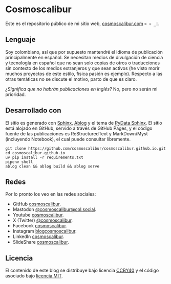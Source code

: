 # Cosmoscalibur

Este es el repositorio público de mi sitio web,
[cosmoscalibur.com](https://www.cosmoscalibur.com) `> ⚛️ _|`.  

## Lenguaje

Soy colombiano, así que por supuesto mantendré el idioma de publicación
principalmente en español. Se necesitan medios de divulgación de
ciencia y tecnología en español que no sean solo copias de otros o
traducciones sin contexto de los medios extranjeros y que sean activos
(he visto morir muchos proyectos de este estilo, física pasión es
ejemplo). Respecto a las otras temáticas no se discute el motivo, parto
de que es claro.  

_¿Significa que no habrán publicaciones en inglés?_ No, pero no serán
mi prioridad.  

## Desarrollado con

El sitio es generado con [Sphinx](https://www.sphinx-doc.org/),
[Ablog](https://ablog.readthedocs.io/en/stable/) y el tema de
[PyData Sphinx](https://pydata-sphinx-theme.readthedocs.io/en/stable/index.html).
El sitio está alojado en GitHub, servido a través de GitHub Pages, y el
código fuente de las publicaciones es ReStructuredText y MarkDown/Myst
(incluyendo Notebook), el cual puede consultar libremente.  

    git clone https://github.com/cosmoscalibur/cosmoscalibur.github.io.git
    cd cosmoscalibur.github.io
    uv pip install -r requirements.txt
    pipenv shell
    ablog clean && ablog build && ablog serve

## Redes

Por lo pronto los veo en las redes sociales:  

+   GitHub [cosmoscalibur](https://github.com/cosmoscalibur).  
+   Mastodon [@cosmoscalibur@col.social](https://col.social/@cosmoscalibur).  
+   Youtube [cosmoscalibur](https://www.youtube.com/c/CosmoscaliburCo).  
+   X (Twitter) [@cosmoscalibur](http://www.twitter.com/cosmoscalibur).  
+   Facebook [cosmoscalibur](http://www.facebook.com/cosmoscalibur).  
+   Instagram [blogcosmoscalibur](https://www.instagram.com/cosmoscalibur/).  
+   LinkedIn [cosmoscalibur](https://co.linkedin.com/in/cosmoscalibur).  
+   SlideShare [cosmoscalibur](www.slideshare.net/cosmoscalibur).  

## Licencia

El contenido de este blog se distribuye bajo licencia
[CCBY40](https://creativecommons.org/licenses/by/4.0/deed.es) y el
código asociado bajo [licencia MIT](LICENSE).  

